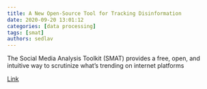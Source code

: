 ```yaml
---
title: A New Open-Source Tool for Tracking Disinformation
date: 2020-09-20 13:01:12
categories: [data processing]
tags: [smat]
authors: sedlav
---
```


The Social Media Analysis Toolkit (SMAT) provides a free, open, and intuitive way to scrutinize what’s trending on internet platforms

[Link](https://foundation.mozilla.org/en/blog/new-open-source-tool-tracking-disinformation/)
